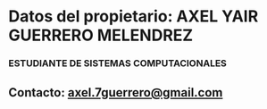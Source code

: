 # Datos del propietario: AXEL YAIR GUERRERO MELENDREZ
### ESTUDIANTE DE SISTEMAS COMPUTACIONALES
## Contacto: axel.7guerrero@gmail.com

